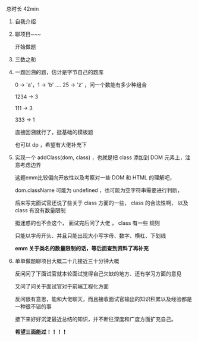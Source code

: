 总时长 42min

1. 自我介绍

2. 聊项目~~~

   开始做题

3. 三数之和

4. 一题回溯的题，估计是字节自己的题库

   0 -> 'a'，1 -> 'b' .... 25 -> 'z' ，问一个数能有多少种组合

   1234 -> 3

   111 -> 3

   333 -> 1

   直接回溯就行了，挺基础的模板题

   也可以 dp ，希望有大佬补充下

5. 实现一个 addClass(dom, class) ，也就是把 class 添加到 DOM 元素上，注意考虑边界

   这题emm比较偏向开放性以及考察对一些 DOM 和 HTML 的理解吧，

   dom.className 可能为 undefined ，也可能为空字符串需要进行判断，

   后来写完面试官还说了些关于 class 方面的一些， class 的合法性啊， 以及 class 有没有数量限制

   挺迷惑的也不会这个， 面试完后问了大佬 ， class 有一些 规则

   只能以字母开头、并且只能出现大小写字母、数字、横杠、下划线

   **emm 关于类名的数量限制的话，等后面查到资料了再补充**

6. 单单做题聊项目大概二十几接近三十分钟大概

   反问问了下面试官就本轮面试觉得自己欠缺的地方、还有学习方面的意见

   又问了问关于面试官对于前端工程化方面

   反问很有意思，能和大佬聊天，而且接收面试官输出的知识积累以及经验都是一种很不错的事

   接下来好好沉淀最近总结的知识，并不断往深度和广度方面扩充自己。

   **希望三面能过！！！！**